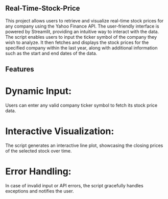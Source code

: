 ## Real-Time-Stock-Price
This project allows users to retrieve and visualize real-time stock prices for any company using the Yahoo Finance API. The user-friendly interface is powered by Streamlit, providing an intuitive way to interact with the data. The script enables users to input the ticker symbol of the company they wish to analyze. It then fetches and displays the stock prices for the specified company within the last year, along with additional information such as the start and end dates of the data.
## Features
# Dynamic Input: 
Users can enter any valid company ticker symbol to fetch its stock price data.
# Interactive Visualization: 
The script generates an interactive line plot, showcasing the closing prices of the selected stock over time.
# Error Handling: 
In case of invalid input or API errors, the script gracefully handles exceptions and notifies the user.
